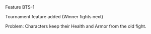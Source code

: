 Feature BTS-1

Tournament feature added (Winner fights next)

Problem:
Characters keep their Health and Armor from the old fight.
